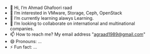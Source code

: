 - 👋 Hi, I’m Ahmad Ghafoori raad
- 👀 I’m interested in VMware, Storage, Ceph, OpenStack
- 🌱 I’m currently learning alawys Learning.
- 💞️ I’m looking to collaborate on international and multinational companies.
- 📫 How to reach me? My email address "agraad1989@gmail.com"
- 😄 Pronouns: ...
- ⚡ Fun fact: ...

<!---
agraad1989/agraad1989 is a ✨ special ✨ repository because its `README.md` (this file) appears on your GitHub profile.
You can click the Preview link to take a look at your changes.
--->
